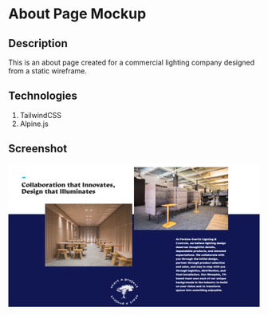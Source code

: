 # About Page Mockup 

## Description
This is an about page created for a commercial lighting company designed from a static wireframe.

## Technologies
1. TailwindCSS
2. Alpine.js

## Screenshot
![paradigm screenshot](./public/assets/images/screenshot.png)
